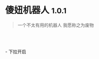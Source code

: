 <!-- ![logo](_media/icon.svg) -->

# 傻妞机器人 <small> 1.0.1 </small>

> 一个不太有用的机器人
> 我愿称之为废物
<br>
<br>
<br>
- 下拉开启

